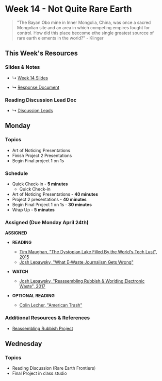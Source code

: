 # Week 14 - Not Quite Rare Earth

> "The Bayan Obo mine in Inner Mongolia, China, was once a sacred Mongolian site and an area in which competing empires fought for control. How did this place beccome ethe single greatest sourcce of rare earth elements in the world?" - Klinger


## This Week's Resources

### Slides & Notes 
* ↳ [Week 14 Slides]()

* ↳ [Response Document](https://docs.google.com/document/d/1tTH-Oac5-IsplvvS-ANf6MWLI_TKMXUMWU_Bvj79xXg/edit)
 
### Reading Discussion Lead Doc
* ↳ [Discussion Leads](https://docs.google.com/document/d/1cC8rhMC4xD7Kt0QunY-WffXRhs674FFQgHLNapdv_k4/edit#heading=h.ko9guovehion)

## Monday
### Topics
* Art of Noticing Presentations
* Finish Project 2 Presentations
* Begin Final project 1 on 1s



### Schedule
* Quick Check-in - __5 minutes__
    * Quick Check-in
* Art of Noticing Presentations - __40 minutes__
* Project 2 presentations - __40 minutes__
* Begin Final Project 1 on 1s - __30 minutes__
* Wrap Up -  __5 minutes__

### Assigned (**Due Monday April 24th**)

__ASSIGNED__
* **READING**
    * [Tim Maughan, "The Dystopian Lake Filled By the World's Tech Lust", 2015](https://www.bbc.com/future/article/20150402-the-worst-place-on-earth)
    * [Josh Lepawsky, "What E-Waste Journalism Gets Wrong"](https://thereader.mitpress.mit.edu/what-e-waste-journalism-gets-wrong/)

* **WATCH**
  * [Josh Lepawsky, "Reassembling Rubbish & Worlding Electronic Waste", 2017](https://www.youtube.com/watch?v=Yr0MwogZdkA)

* **OPTIONAL READING**
    * [Colin Lecher, "American Trash"](https://www.theverge.com/2019/12/4/20992240/e-waste-recycling-electronic-basel-convention-crime-total-reclaim-fraud)


### Additional Resources & References
* [Reassembling Rubbish Project](https://scalar.usc.edu/works/reassembling-rubbish/index)



## Wednesday
### Topics
* Reading Discussion (Rare Earth Frontiers)
* Final Project in class studio
